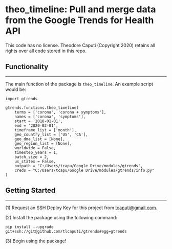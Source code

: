 # theo_timeline: Pull and merge data from the Google Trends for Health API

This code has no license. Theodore Caputi (Copyright 2020) retains all rights over all code stored in this repo.


## Functionality
---

The main function of the package is `theo_timeline`. An example script would be:

```
import gtrends

gtrends.functions.theo_timeline(
    terms = ['corona', 'corona + symptoms'],
    names = ['corona', 'symptoms'],
    start = '2018-01-01',
    end = '2020-02-01',
    timeframe_list = ['month'],
    geo_country_list = ['US', 'CA'],
    geo_dma_list = [None],
    geo_region_list = [None],
    worldwide = False,
    timestep_years = 1,
    batch_size = 2,
    us_states = False,
    outpath = "C:/Users/tcapu/Google Drive/modules/gtrends",
    creds = "C:/Users/tcapu/Google Drive/modules/gtrends/info.py"
)
```

## Getting Started
---

(1) Request an SSH Deploy Key for this project from tcaputi@gmail.com.

(2) Install the package using the following command:

`pip install --upgrade git+ssh://git@github.com/tlcaputi/gtrends#egg=gtrends`

(3) Begin using the package!

